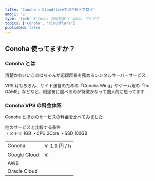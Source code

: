 ```yaml
---
title: 'Conoha × Cloudflareでお手軽デプロイ'
emoji: '☁️'
type: 'tech' # tech: 技術記事 / idea: アイデア
topics: ['Conoha', 'cloudflare']
published: false
---
```


## Conoha 使ってますか？

### Conoha とは

清楚かわいいこのはちゃんが応援団長を務めるレンタルサーバーサービス

VPS はもちろん、サイト運営のための「Conoha Wing」やゲーム用の「for GAME」などなど、用途毎に選べるのが特徴かなって個人的に思ってます

### Conoha VPS の料金体系

Conoha とほかのサービスの料金を比べてみました

他のサービスと比較する条件  
・メモリ 1GB
・CPU 2Core
・SSD 100GB

|              |               |
| ------------ | ------------- |
| Conoha       | ￥ 1.9 円 / h |
| Google Cloud | ￥            |
| AWS          |               |
| Oracle Cloud |               |
